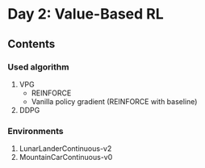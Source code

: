 # Day 2: Value-Based RL
## Contents
### Used algorithm
1. VPG
	- REINFORCE
	- Vanilla policy gradient (REINFORCE with baseline)
2. DDPG
### Environments
1. LunarLanderContinuous-v2
2. MountainCarContinuous-v0


